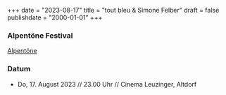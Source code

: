 ﻿﻿+++
date = "2023-08-17"
title = "tout bleu & Simone Felber"
draft = false
publishdate = "2000-01-01"
+++

### Alpentöne Festival

[Alpentöne](https://www.alpentoene.ch/programm)

### Datum

* Do, 17. August 2023 // 23.00 Uhr // Cinema Leuzinger, Altdorf 